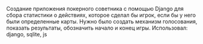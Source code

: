 Создание приложения покерного советника с помощью Django для сбора статистики о действиях, которое сделал бы игрок, если бы у него были определенные карты.
Нужно было создать механизм голосования, показать результаты, обозначить начало и конец игры.
Использовал: django, sqlite, js
